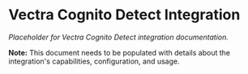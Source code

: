 # Vectra Cognito Detect Integration

*Placeholder for Vectra Cognito Detect integration documentation.*

**Note:** This document needs to be populated with details about the integration's capabilities, configuration, and usage.
